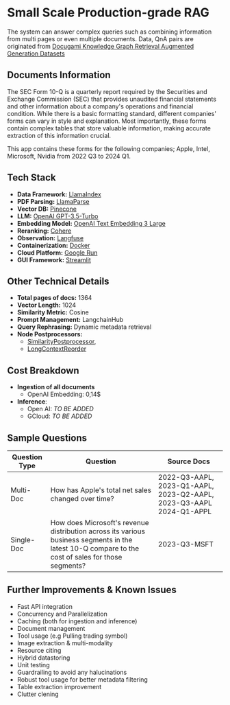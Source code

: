 # Small Scale Production-grade RAG
        
The system can answer complex queries such as combining information from multi pages or even multiple documents. Data, QnA pairs are originated from [Docugami Knowledge Graph Retrieval Augmented Generation Datasets](https://github.com/docugami/KG-RAG-datasets/)

## Documents Information
The SEC Form 10-Q is a quarterly report required by the Securities and Exchange Commission (SEC) that provides unaudited financial statements and other information about a company's operations and financial condition. While there is a basic formatting standard, different companies' forms can vary in style and explanation. Most importantly, these forms contain complex tables that store valuable information, making accurate extraction of this information crucial.

This app contains these forms for the following companies; Apple, Intel, Microsoft, Nvidia from 2022 Q3 to 2024 Q1.

## Tech Stack
- **Data Framework:** [LlamaIndex](https://www.llamaindex.ai)
- **PDF Parsing:** [LlamaParse](https://cloud.llamaindex.ai/)
- **Vector DB:** [Pinecone](https://www.pinecone.io)
- **LLM:** [OpenAI GPT-3.5-Turbo](https://platform.openai.com/docs/models/gpt-3-5-turbo)
- **Embedding Model:** [OpenAI Text Embedding 3 Large](https://platform.openai.com/docs/models/embeddings)
- **Reranking:** [Cohere](https://cohere.com)
- **Observation:** [Langfuse](https://langfuse.com)
- **Containerization:** [Docker](https://www.docker.com)
- **Cloud Platform:** [Google Run](https://cloud.google.com/run/docs/overview/what-is-cloud-run)
- **GUI Framework:** [Streamlit](https://streamlit.io)

## Other Technical Details
- **Total pages of docs:** 1364
- **Vector Length:** 1024
- **Similarity Metric:** Cosine
- **Prompt Management:** LangchainHub
- **Query Rephrasing:** Dynamic metadata retrieval 
- **Node Postprocessors:**
    - [SimilarityPostprocessor](https://docs.llamaindex.ai/en/stable/module_guides/querying/node_postprocessors/node_postprocessors/#similaritypostprocessor), 
    - [LongContextReorder](https://docs.llamaindex.ai/en/stable/module_guides/querying/node_postprocessors/node_postprocessors/#longcontextreorder)

## Cost Breakdown
- **Ingestion of all documents**
    - OpenAI Embedding: 0,14$
- **Inference**:
    - Open AI: *TO BE ADDED*
    - GCloud: *TO BE ADDED*

## Sample Questions
|Question Type|Question|Source Docs|
|-----|-----|-----|
|Multi-Doc|How has Apple's total net sales changed over time?|2022-Q3-AAPL, 2023-Q1-AAPL, 2023-Q2-AAPL, 2023-Q3-AAPL 2024-Q1-APPL|
|Single-Doc|How does Microsoft's revenue distribution across its various business segments in the latest 10-Q compare to the cost of sales for those segments?|2023-Q3-MSFT|
    
## Further Improvements & Known Issues
- Fast API integration
- Concurrency and Parallelization
- Caching (both for ingestion and inference)
- Document management
- Tool usage (e.g Pulling trading symbol)
- Image extraction & multi-modality
- Resource citing
- Hybrid datastoring 
- Unit testing
- Guardrailing to avoid any halucinations
- Robust tool usage for better metadata filtering
- Table extraction improvement
- Clutter clening